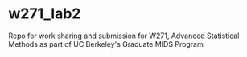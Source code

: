 # w271_lab2
Repo for work sharing and submission for W271, Advanced Statistical Methods as part of UC Berkeley's Graduate MIDS Program
